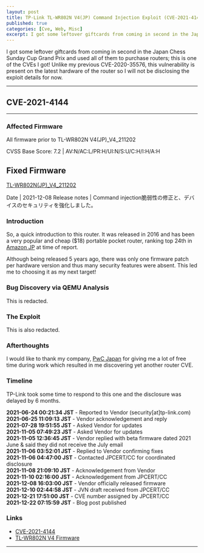 ```yaml
---
layout: post
title: TP-Link TL-WR802N V4(JP) Command Injection Exploit (CVE-2021-4144)
published: true
categories: [Cve, Web, Misc]
excerpt: I got some leftover giftcards from coming in second in the Japan Chess Sunday Cup Grand Prix and used all of them to purchase routers; this is one of the CVEs I got! Unlike my previous CVE-2020-35576, this vulnerability is present on the latest hardware of the router so I will not be disclosing the exploit details for now.
---
```


I got some leftover giftcards from coming in second in the Japan Chess Sunday Cup Grand Prix and used all of them to purchase routers; this is one of the CVEs I got! Unlike my previous CVE-2020-35576, this vulnerability is present on the latest hardware of the router so I will not be disclosing the exploit details for now.

---

## CVE-2021-4144

---


### Affected Firmware 
All firmware prior to TL-WR802N V4(JP)_V4_211202     

CVSS Base Score: 7.2 | AV:N/AC:L/PR:H/UI:N/S:U/C:H/I:H/A:H

## Fixed Firmware
[TL-WR802N(JP)_V4_211202](https://static.tp-link.com/upload/firmware/2021/202112/20211208/TL-WR802N(JP)_V4_211202.zip)    

Date | 2021-12-08
Release notes | Command injection脆弱性の修正と、デバイスのセキュリティを強化しました。


### Introduction

So, a quick introduction to this router. It was released in 2016 and has been a very popular and cheap ($18) portable pocket router, ranking top 24th in [Amazon JP](https://www.amazon.co.jp/dp/B01M0GJU4N) at time of report.

Although being released 5 years ago, there was only one firmware patch per hardware version and thus many security features were absent. This led me to choosing it as my next target!

### Bug Discovery via QEMU Analysis

This is redacted.

### The Exploit

This is also redacted.


### Afterthoughts

I would like to thank my company, [PwC Japan](http://pwc.com/jp) for giving me a lot of free time during work which resulted in me discovering yet another router CVE.


### Timeline    
TP-Link took some time to respond to this one and the disclosure was delayed by 6 months.

**2021-06-24 00:21:34 JST** - Reported to Vendor (security\[at\]tp-link.com)    
**2021-06-25 11:09:13 JST** - Vendor acknowledgement and reply     
**2021-07-28 19:51:55 JST** - Asked Vendor for updates    
**2021-11-05 07:49:23 JST** - Asked Vendor for updates  
**2021-11-05 12:36:45 JST** - Vendor replied with beta firmware dated 2021 June & said they did not receive the July email    
**2021-11-06 03:52:01 JST** - Replied to Vendor confirming fixes     
**2021-11-06 04:47:00 JST** - Contacted JPCERT/CC for coordinated disclosure    
**2021-11-08 21:09:10 JST** - Acknowledgement from Vendor    
**2021-11-10 02:16:00 JST** - Acknowledgement from JPCERT/CC    
**2021-12-08 16:03:00 JST** - Vendor officially released firmware     
**2021-12-10 02:44:58 JST** - JVN draft received from JPCERT/CC          
**2021-12-21 17:51:00 JST** - CVE number assigned by JPCERT/CC   
**2021-12-22 07:15:59 JST** - Blog post published                   

### Links 
- [CVE-2021-4144](https://cve.mitre.org/cgi-bin/cvename.cgi?name=cve-2021-4144)
- [TL-WR802N V4 Firmware](https://www.tp-link.com/jp/support/download/tl-wr802n/#Firmware)

***